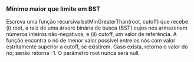 ### Mínimo maior que limite em BST ###

Escreva uma função recursiva bstMinGreaterThan(root, cutoff) que recebe (i) root, a raiz de uma árvore binária de busca (BST) cujos nós armazenam números inteiros não-negativos, e (ii) cutoff, um valor de referência. A função encontra o nó de menor valor possível entre os nós com valor estritamente superior a cutoff, se existirem. Caso exista, retorna o valor do nó; senão retorna -1. O parâmetro root nunca será null.
